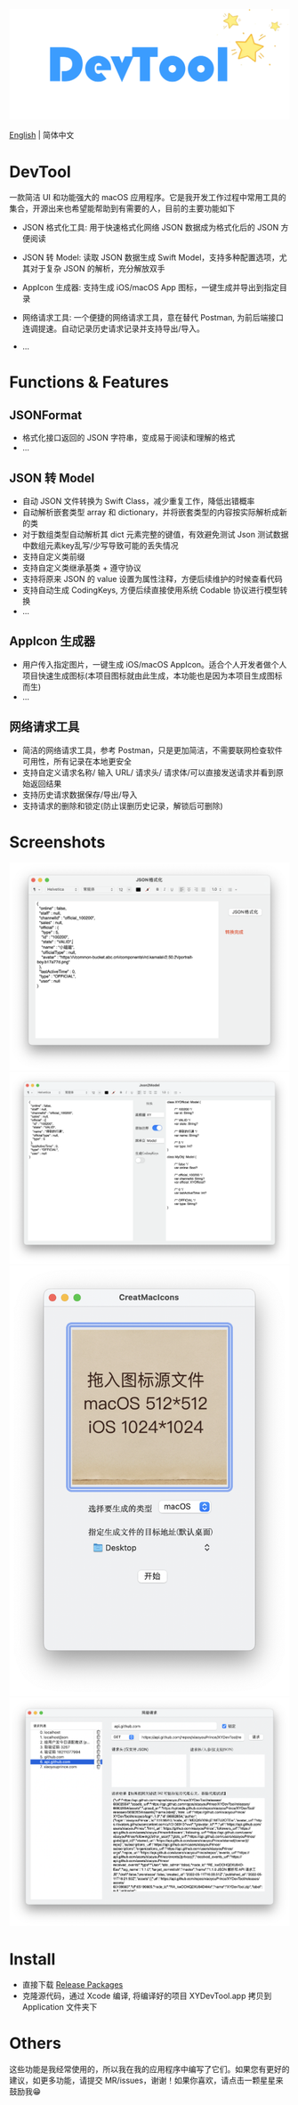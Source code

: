 ![DevTool logo](/Screenshots/logo.png)


[English](./README.md) | 简体中文

DevTool
============

一款简洁 UI 和功能强大的 macOS 应用程序。它是我开发工作过程中常用工具的集合，开源出来也希望能帮助到有需要的人，目前的主要功能如下

- JSON 格式化工具: 用于快速格式化网络 JSON 数据成为格式化后的 JSON 方便阅读

- JSON 转 Model: 读取 JSON 数据生成 Swift Model，支持多种配置选项，尤其对于复杂 JSON 的解析，充分解放双手

- AppIcon 生成器: 支持生成 iOS/macOS App 图标，一键生成并导出到指定目录

- 网络请求工具: 一个便捷的网络请求工具，意在替代 Postman, 为前后端接口连调提速。自动记录历史请求记录并支持导出/导入。

- ... 

Functions & Features
========

JSONFormat
-----

- 格式化接口返回的 JSON 字符串，变成易于阅读和理解的格式
- ...

JSON 转 Model
-----

- 自动 JSON 文件转换为 Swift Class，减少重复工作，降低出错概率
- 自动解析嵌套类型 array 和 dictionary，并将嵌套类型的内容按实际解析成新的类
- 对于数组类型自动解析其 dict 元素完整的键值，有效避免测试 Json 测试数据中数组元素key乱写/少写导致可能的丢失情况
- 支持自定义类前缀
- 支持自定义类继承基类 + 遵守协议
- 支持将原来 JSON 的 value 设置为属性注释，方便后续维护的时候查看代码
- 支持自动生成 CodingKeys, 方便后续直接使用系统 Codable 协议进行模型转换
- ...

AppIcon 生成器
-----

- 用户传入指定图片，一键生成 iOS/macOS AppIcon。适合个人开发者做个人项目快速生成图标(本项目图标就由此生成，本功能也是因为本项目生成图标而生)
- ...

网络请求工具
-----

- 简洁的网络请求工具，参考 Postman，只是更加简洁，不需要联网检查软件可用性，所有记录在本地更安全
- 支持自定义请求名称/ 输入 URL/ 请求头/ 请求体/可以直接发送请求并看到原始返回结果
- 支持历史请求数据保存/导出/导入
- 支持请求的删除和锁定(防止误删历史记录，解锁后可删除)


Screenshots
========================
![jsonFormatter.png](/Screenshots/jsonFormatter.png)
![json2model.png](/Screenshots/json2model.png)
![appIcons.png](/Screenshots/appIcons.png)
![netRequest.png](/Screenshots/netRequest.png)


Install
============

- 直接下载 [Release Packages](https://github.com/xiaoyouPrince/XYDevTool/releases)
- 克隆源代码，通过 Xcode 编译, 将编译好的项目 XYDevTool.app 拷贝到 Application 文件夹下


Others
======

这些功能是我经常使用的，所以我在我的应用程序中编写了它们。如果您有更好的建议，如更多功能，请提交 MR/issues，谢谢！如果你喜欢，请点击一颗星星来鼓励我😁







